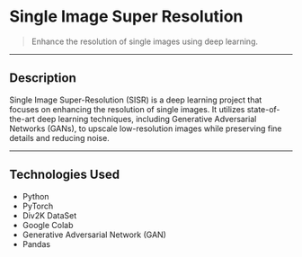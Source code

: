 # Single Image Super Resolution

> Enhance the resolution of single images using deep learning.

---

## Description

Single Image Super-Resolution (SISR) is a deep learning project that focuses on enhancing the resolution of single images. It utilizes state-of-the-art deep learning techniques, including Generative Adversarial Networks (GANs), to upscale low-resolution images while preserving fine details and reducing noise.

---

## Technologies Used

- Python
- PyTorch
- Div2K DataSet
- Google Colab
- Generative Adversarial Network (GAN)
- Pandas
